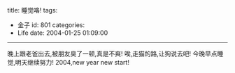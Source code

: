 title: 睡觉咯!
tags:
  - 金子
id: 801
categories:
  - Life
date: 2004-01-25 01:09:00
---
晚上跟老爸出去,被朋友臭了一顿,真是不爽!
唉,走猫的路,让狗说去吧!
今晚早点睡觉,明天继续努力!
2004,new year new start!